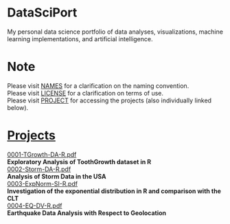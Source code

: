 # DataSciPort
My personal data science portfolio of data analyses, visualizations, machine learning implementations, and artificial intelligence.

# Note
Please visit [NAMES](https://github.com/ykashou92/DataSciPort/blob/master/NAMES.md) for a clarification on the naming convention.  
Please visit [LICENSE](https://github.com/ykashou92/DataSciPort/blob/master/LICENSE) for a clarification on terms of use.  
Please visit [PROJECT](https://github.com/ykashou92/DataSciPort/tree/master/PROJECT) for accessing the projects (also individually linked below).  

# [Projects](https://github.com/ykashou92/DataSciPort/tree/master/PROJECT)

[0001-TGrowth-DA-R.pdf](https://github.com/ykashou92/DataSciPort/blob/master/PROJECT/0001-TGrowth-DA-R.pdf)  
**Exploratory Analysis of ToothGrowth dataset in R**  
[0002-Storm-DA-R.pdf]() 	
**Analysis of Storm Data in the USA**  
[0003-ExpNorm-SI-R.pdf]()  
**Investigation of the exponential distribution in R and comparison with the CLT**  
[0004-EQ-DV-R.pdf]()  
**Earthquake Data Analysis with Respect to Geolocation**  
